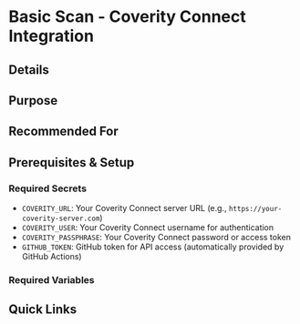 # Basic Scan - Coverity Connect Integration                                                                                                                                                                                                        
                                                                                                                                                                                                                                                   
## Details                                                                                                                                                                                                                                         
                                                                                                                                                                                             
                                                                                                                                                                                                                                                   
## Purpose                                                                                                                                                                                                                                         
        
                                                                                                                                                                                                                                                   
## Recommended For                                                                                                                                                                                                                                 
                                                                                                                                                                                     
                                                                                                                                                                                                                                                   
## Prerequisites & Setup                                                                                                                                                                                                                           
                                                                                                                                                                                                                                                   
### Required Secrets                                                                                                                                                                                                                               
- `COVERITY_URL`: Your Coverity Connect server URL (e.g., `https://your-coverity-server.com`)                                                                                                                                                      
- `COVERITY_USER`: Your Coverity Connect username for authentication                                                                                                                                                                               
- `COVERITY_PASSPHRASE`: Your Coverity Connect password or access token                                                                                                                                                                            
- `GITHUB_TOKEN`: GitHub token for API access (automatically provided by GitHub Actions)                                                                                                                                                           
                                                                                                                                                                                                                                                   
### Required Variables                                                                                                                                                                                                                             
                                                                                                                                                   
                                                                                                                                                                                                                                                   
## Quick Links                                                                                                                                                                                                                                     
